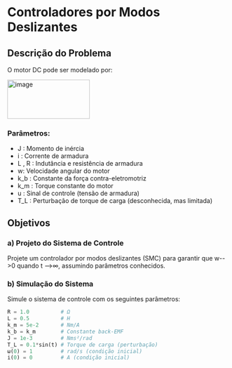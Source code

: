 # Controladores por Modos Deslizantes

## Descrição do Problema

O motor DC pode ser modelado por:

<img width="188" height="89" alt="image" src="https://github.com/user-attachments/assets/97ab0715-f6dc-47f6-b218-60b0287d3d62" />


### Parâmetros:
-  J : Momento de inércia
-  i : Corrente de armadura
-  L ,  R : Indutância e resistência de armadura
- w: Velocidade angular do motor
- k_b : Constante da força contra-eletromotriz
- k_m : Torque constante do motor
- u : Sinal de controle (tensão de armadura)
- T_L : Perturbação de torque de carga (desconhecida, mas limitada)

## Objetivos

### a) Projeto do Sistema de Controle 
Projete um controlador por modos deslizantes (SMC) para garantir que w-->0 quando t -->∞, assumindo parâmetros conhecidos.

### b) Simulação do Sistema 
Simule o sistema de controle com os seguintes parâmetros:

```python
R = 1.0          # Ω
L = 0.5          # H
k_m = 5e-2       # Nm/A
k_b = k_m        # Constante back-EMF
J = 1e-3         # Nms²/rad
T_L = 0.1*sin(t) # Torque de carga (perturbação)
ω(0) = 1         # rad/s (condição inicial)
i(0) = 0         # A (condição inicial)

